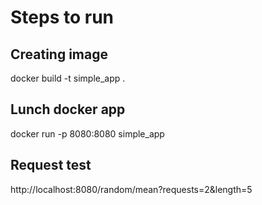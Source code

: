 # Steps to run #
## Creating image ##
docker build -t simple_app .
## Lunch docker app ##
docker run -p 8080:8080 simple_app


## Request test ##
http://localhost:8080/random/mean?requests=2&length=5
